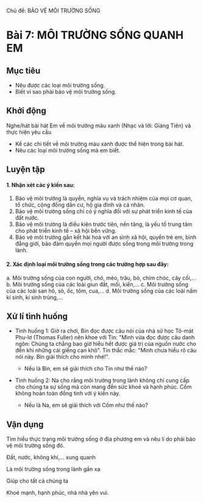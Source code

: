 Chủ đề: BẢO VỆ MÔI TRƯỜNG SỐNG

# Bài 7: MÔI TRƯỜNG SỐNG QUANH EM

## Mục tiêu

- Nêu được các loại môi trường sống.
- Biết vì sao phải bảo vệ môi trường sống.

## Khởi động

Nghe/hát bài hát Em về môi trường màu xanh (Nhạc và lời: Giáng Tiên) và thực hiện yêu cầu

- Kể các chi tiết về môi trường màu xanh được thể hiện trong bài hát.
- Nêu các loại môi trường sống mà em biết.

## Luyện tập

#### 1. Nhận xét các ý kiến sau:

1. Bảo vệ môi trường là quyền, nghĩa vụ và trách nhiệm của mọi cơ quan, tổ chức, cộng đồng dân cư, hộ gia đình và cá nhân.
2. Bảo vệ môi trường sống chỉ có ý nghĩa đối với sự phát triển kinh tế của đất nước.
3. Bảo vệ môi trường là điều kiện trước tiên, nền tảng, là yếu tố trung tâm cho phát triển kinh tế – xã hội bền vững.
4. Bảo vệ môi trường gắn kết hài hoà với an sinh xã hội, quyền trẻ em, bình đẳng giới, bảo đảm quyền mọi người được sống trong môi trường trong lành.

#### 2. Xác định loại môi trường sống trong các trường hợp sau đây:

a. Môi trường sống của con người, chó, mèo, trâu, bò, chim chóc, cây cối,...
b. Môi trường sống của các loài giun đất, mối, kiến,...
c. Môi trường sống của các loài san hô, sò, ốc, tôm, cua,...
d. Môi trường sống của các loài nấm kí sinh, kí sinh trùng,...

## Xử lí tình huống

- Tình huống 1:
    Giờ ra chơi, Bin đọc được câu nói của nhà sử học Tô-mát Phu-lơ (Thomas Fuller) nên khoe với Tin: "Mình vừa đọc được câu danh ngôn: Chúng ta chẳng bao giờ hiểu hết được giá trị của nguồn nước cho đến khi những cái giếng cạn khô". Tin thắc mắc: "Mình chưa hiểu rõ câu nói này. Bin giải thích cho mình nhé!".
    - Nếu là Bin, em sẽ giải thích cho Tin như thế nào?

- Tình huống 2:
    Na cho rằng môi trường trong lành không chỉ cung cấp cho chúng ta sự sống mà còn mang đến sức khoẻ và hạnh phúc. Cốm không hoàn toàn đồng tình với ý kiến này.
    - Nếu là Na, em sẽ giải thích với Cốm như thế nào?

## Vận dụng

Tìm hiểu thực trạng môi trường sống ở địa phương em và nêu lí do phải bảo vệ môi trường sống đó.

Đất, nước, không khí,... xung quanh

Là môi trường sống trong lành gần xa

Giúp cho tất cả chúng ta

Khoẻ mạnh, hạnh phúc, nhà nhà yên vui.
